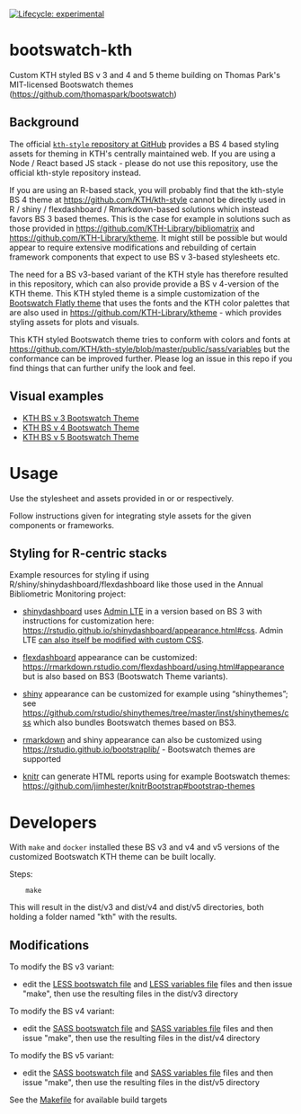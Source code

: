 <!-- badges: start -->

[![Lifecycle:
experimental](https://img.shields.io/badge/lifecycle-experimental-orange.svg)](https://www.tidyverse.org/lifecycle/#experimental)
<!-- badges: end -->

# bootswatch-kth

Custom KTH styled BS v 3 and 4 and 5 theme building on Thomas Park's MIT-licensed Bootswatch themes (https://github.com/thomaspark/bootswatch)

## Background

The official [`kth-style` repository at GitHub](https://github.com/KTH/kth-style) provides a BS 4 based styling assets for theming in KTH's centrally maintained web. If you are using a Node / React based JS stack - please do not use this repository, use the official kth-style repository instead.

If you are using an R-based stack, you will probably find that the kth-style BS 4 theme at https://github.com/KTH/kth-style cannot be directly used in R / shiny / flexdashboard / Rmarkdown-based solutions which instead favors BS 3 based themes. This is the case for example in solutions such as those provided in https://github.com/KTH-Library/bibliomatrix and https://github.com/KTH-Library/ktheme. It might still be possible but would appear to require extensive modifications and rebuilding of certain framework components that expect to use BS v 3-based stylesheets etc. 

The need for a BS v3-based variant of the KTH style has therefore resulted in this repository, which can also provide provide a BS v 4-version of the KTH theme. This KTH styled theme is a simple customization of the [Bootswatch Flatly theme](https://bootswatch.com/flatly/) that uses the fonts and the KTH color palettes that are also used in https://github.com/KTH-Library/ktheme - which provides styling assets for plots and visuals. 

This KTH styled Bootswatch theme tries to conform with colors and fonts at https://github.com/KTH/kth-style/blob/master/public/sass/variables but the conformance can be improved further. Please log an issue in this repo if you find things that can further unify the look and feel. 

## Visual examples

- [KTH BS v 3 Bootswatch Theme](https://KTH-Library.github.io/bootswatch-kth/v3)
- [KTH BS v 4 Bootswatch Theme](https://KTH-Library.github.io/bootswatch-kth/v4)
- [KTH BS v 5 Bootswatch Theme](https://KTH-Library.github.io/bootswatch-kth/v5)

# Usage

Use the stylesheet and assets provided in [](dist/v3/kth) or [](dist/v4/kth) or [](dist/v5/kth) respectively.

Follow instructions given for integrating style assets for the given components or frameworks.

## Styling for R-centric stacks

Example resources for styling if using R/shiny/shinydashboard/flexdashboard like those used in the Annual Bibliometric Monitoring project:

- [shinydashboard](https://rstudio.github.io/shinydashboard/) uses [Admin LTE](https://adminlte.io) in a version based on BS 3 with instructions for customization here: https://rstudio.github.io/shinydashboard/appearance.html#css. Admin LTE [can also itself be modified with custom CSS](https://adminlte.io/blog/customizing-and-downsizing-adminlte-to-match-your-businsess).

- [flexdashboard](https://rmarkdown.rstudio.com/flexdashboard/) appearance can be customized: https://rmarkdown.rstudio.com/flexdashboard/using.html#appearance but is also based on BS3 (Bootswatch Theme variants).

- [shiny](https://shiny.rstudio.com/) appearance can be customized for example using “shinythemes”; see https://github.com/rstudio/shinythemes/tree/master/inst/shinythemes/css which also bundles Bootswatch themes based on BS3.

- [rmarkdown](https://rmarkdown.rstudio.com/) and shiny appearance can also be customized using https://rstudio.github.io/bootstraplib/ - Bootswatch themes are supported

- [knitr](https://en.wikipedia.org/wiki/Knitr) can generate HTML reports using for example Bootswatch themes: https://github.com/jimhester/knitrBootstrap#bootstrap-themes

# Developers

With `make` and `docker` installed these BS v3 and v4 and v5 versions of the customized Bootswatch KTH theme can be built locally. 

Steps:

		make

This will result in the dist/v3 and dist/v4 and dist/v5 directories, both holding a folder named "kth" with the results.

## Modifications

To modify the BS v3 variant:

- edit the [LESS bootswatch file](/v3/kth/bootswatch.less) and [LESS variables file](/v3/kth/variables.less) files and then issue "make", then use the resulting files in the dist/v3 directory

To modify the BS v4 variant:

- edit the [SASS bootswatch file](/v4/dist/kth/_bootswatch.scss) and [SASS variables file](/v4/dist/kth/_variables.scss) files and then issue "make", then use the resulting files in the dist/v4 directory

To modify the BS v5 variant:

- edit the [SASS bootswatch file](/v5/dist/kth/_bootswatch.scss) and [SASS variables file](/v5/dist/kth/_variables.scss) files and then issue "make", then use the resulting files in the dist/v5 directory

See the [Makefile](Makefile) for available build targets


